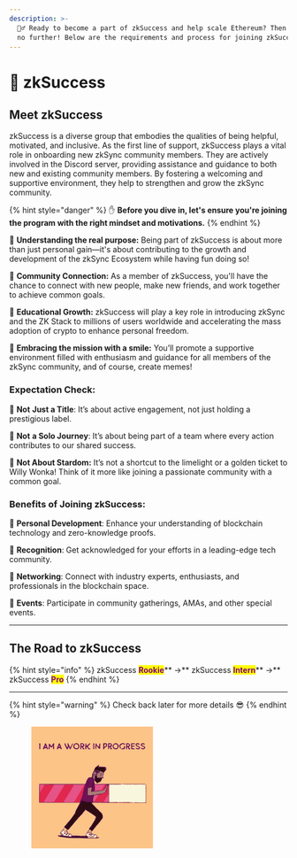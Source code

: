 ```yaml
---
description: >-
  🧙‍♂️ Ready to become a part of zkSuccess and help scale Ethereum? Then look
  no further! Below are the requirements and process for joining zkSuccess!
---
```


# 🦄 zkSuccess

## Meet zkSuccess

zkSuccess is a diverse group that embodies the qualities of being helpful, motivated, and inclusive. As the first line of support, zkSuccess plays a vital role in onboarding new zkSync community members. They are actively involved in the Discord server, providing assistance and guidance to both new and existing community members. By fostering a welcoming and supportive environment, they help to strengthen and grow the zkSync community.

{% hint style="danger" %}
✋ **Before you dive in, let's ensure you're joining the program with the right mindset and motivations.**
{% endhint %}

🧠 **Understanding the real purpose:** Being part of zkSuccess is about more than just personal gain—it's about contributing to the growth and development of the zkSync Ecosystem while having fun doing so!

🤝 **Community Connection:** As a member of zkSuccess, you'll have the chance to connect with new people, make new friends, and work together to achieve common goals.

🌱 **Educational Growth:** zkSuccess will play a key role in introducing zkSync and the ZK Stack to millions of users worldwide and accelerating the mass adoption of crypto to enhance personal freedom.

🙂 **Embracing the mission with a smile:** You’ll promote a supportive environment filled with enthusiasm and guidance for all members of the zkSync community, and of course, create memes!

### Expectation Check:

🚫 **Not** **Just a Title**: It’s about active engagement, not just holding a prestigious label.

🚫 **Not** **a Solo Journey**: It’s about being part of a team where every action contributes to our shared success.

🚫 **Not About Stardom:** It’s not a shortcut to the limelight or a golden ticket to Willy Wonka! Think of it more like joining a passionate community with a common goal.

### **Benefits of Joining** zkSuccess:

👤 **Personal Development**: Enhance your understanding of blockchain technology and zero-knowledge proofs.

🤗 **Recognition**: Get acknowledged for your efforts in a leading-edge tech community.

🔗 **Networking**: Connect with industry experts, enthusiasts, and professionals in the blockchain space.

🎉 **Events**: Participate in community gatherings, AMAs, and other special events.

***

## The Road to zkSuccess

{% hint style="info" %}
zkSuccess <mark style="color:purple;">**Rookie**</mark>** →** zkSuccess <mark style="color:purple;">**Intern**</mark>** →** zkSuccess <mark style="color:purple;">**Pro**</mark>
{% endhint %}

***

{% hint style="warning" %}
Check back later for more details 😎
{% endhint %}

<figure><img src="../.gitbook/assets/tenor-128925899.gif" alt=""><figcaption></figcaption></figure>

